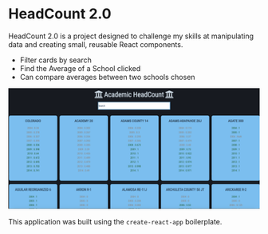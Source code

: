 # HeadCount 2.0

HeadCount 2.0 is a project designed to challenge my skills at manipulating data and creating small, reusable React components.
- Filter cards by search
- Find the Average of a School clicked
- Can compare averages between two schools chosen

![HeadCount](HeadcountSS.png)


This application was built using the `create-react-app` boilerplate. 
